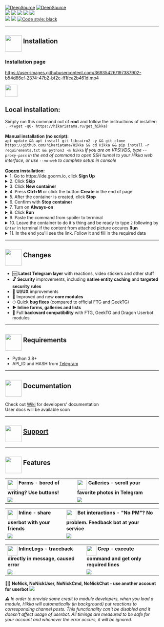 <a href="https://deepsource.io/gh/hikariatama/Hikka/?ref=repository-badge"><img src="https://deepsource.io/gh/hikariatama/Hikka.svg/?label=active+issues&show_trend=true&token=IPVI_QX-cSuQSVeVl8cb5PLt" alt="DeepSource"></a>
<a href="https://deepsource.io/gh/hikariatama/Hikka/?ref=repository-badge"><img src="https://deepsource.io/gh/hikariatama/Hikka.svg/?label=resolved+issues&show_trend=true&token=IPVI_QX-cSuQSVeVl8cb5PLt" alt="DeepSource"></a><br>
<a href="https://www.codacy.com/gh/hikariatama/Hikka/dashboard?utm_source=github.com&amp;utm_medium=referral&amp;utm_content=hikariatama/Hikka&amp;utm_campaign=Badge_Grade"><img src="https://app.codacy.com/project/badge/Grade/97e3ea868f9344a5aa6e4d874f83db14"/></a>
<a href="#"><img src="https://img.shields.io/github/languages/code-size/hikariatama/Hikka"/></a>
<a href="#"><img src="https://img.shields.io/github/issues-raw/hikariatama/Hikka"/></a>
<a href="#"><img src="https://img.shields.io/github/license/hikariatama/Hikka"/></a>
<a href="#"><img src="https://img.shields.io/github/commit-activity/m/hikariatama/Hikka"/></a><br>
<a href="#"><img src="https://img.shields.io/github/forks/hikariatama/Hikka?style=flat"/></a>
<a href="#"><img src="https://img.shields.io/github/stars/hikariatama/Hikka"/></a>&nbsp;<a href="https://github.com/psf/black"><img src="https://img.shields.io/badge/code%20style-black-000000.svg" alt="Code style: black"></a><br>
<hr>
<h2><img src="https://github.com/hikariatama/assets/raw/master/1326-command-window-line-flat.webp" height="54" align="middle"> Installation</h2>

### Installation page
https://user-images.githubusercontent.com/36935426/197387902-b54d86ef-2374-47b2-bf2c-ff1fca2b461d.mp4


<a href="https://t.me/lavhostbot?start=SGlra2E"><img src="https://user-images.githubusercontent.com/36935426/167272288-85f00779-4b98-47da-8d0d-ea2c6370b979.png" height="40"></a>

<h2>Local installation:</h2>
Simply run this command out of <b>root</b> and follow the instructions of installer:<br>
<code>. <(wget -qO- https://hikariatama.ru/get_hikka)</code><br>
<br>
<b>Manual installation (no script):</b><br>
<code>apt update && apt install git libcairo2 -y && git clone https://github.com/hikariatama/Hikka && cd Hikka && pip install -r requirements.txt && python3 -m hikka</code><br.>
<i>If you are on VPS\VDS, type <code>--proxy-pass</code> in the end of command to open SSH tunnel to your Hikka web interface, or use <code>--no-web</code> to complete setup in console</i><br>
<br>
<b><a href="https://ide.goorm.io">Goorm</a> installation:</b><br>
<details>
 <summary>1. Go to https://ide.goorm.io, click <b>Sign Up</b></summary>
 <img src="https://img1.teletype.in/files/c1/0f/c10f7478-1878-4960-9c4e-91ac81c1fd15.png">
</details>
<details>
 <summary>2. Click <b>Skip</b></summary>
 <img src="https://img4.teletype.in/files/77/a5/77a57aa2-1671-4881-98a3-30aacaad6636.png">
</details>
<details>
 <summary>3. Click <b>New container</b></summary>
 <img src="https://img2.teletype.in/files/d9/b1/d9b18933-8b91-492b-bf36-b160ee0b6579.png">
</details>
<details>
 <summary>4. Press <b>Ctrl+M</b> or click the button <b>Create</b> in the end of page</summary>
 <img src="https://img3.teletype.in/files/a1/a8/a1a8e1e3-b6be-444e-be9b-4255e2bf9fa8.png">
</details>
<details>
 <summary>5. After the container is created, click <b>Stop</b></summary>
 <img src="https://img2.teletype.in/files/15/1b/151b0736-2948-45a4-b72b-adbe1c2b1761.png">
</details>
<details>
 <summary>6. Confirm with <b>Stop container</b></summary>
 <img src="https://img2.teletype.in/files/92/1b/921b17fb-a9d2-4ee7-82aa-14d2353999ca.png">
</details>
<details>
 <summary>7. Turn on <b>Always-on</b></summary>
 <img src="https://img1.teletype.in/files/c2/7a/c27ae24f-a9bd-433d-b13a-081ee16b38a9.png">
</details>
<details>
 <summary>8. Click <b>Run</b></summary>
 <img src="https://img4.teletype.in/files/3a/55/3a55f92d-c188-4769-9070-75e4d90c25d7.png">
</details>
<details>
 <summary>9. Paste the command from spoiler to terminal</summary>
 <code>export GOORM="1" && apt update -y && apt upgrade -y && apt install python3.8 git wget -y && git clone https://github.com/hikariatama/Hikka && (wget -qO- https://bootstrap.pypa.io/get-pip.py | python3.8 -) && update-alternatives --install /usr/bin/python python /usr/bin/python3.8 1 && update-alternatives --set python /usr/bin/python3.8 && update-alternatives --install /usr/bin/python3 python3 /usr/bin/python3.8 1 && update-alternatives --set python3 /usr/bin/python3.8 && update-alternatives --set python /usr/bin/python3.8 && update-alternatives --install /usr/bin/python3 python3 /usr/bin/python3.8 1 && update-alternatives --set python3 /usr/bin/python3.8 && alias python3=/usr/bin/python3 && alias python=/usr/bin/python3 && alias pip="python3.8 -m pip" && alias pip3="python3.8 -m pip" && cd Hikka && python3.8 -m pip install -r requirements.txt && (python3.8 -m hikka &)</code>
 <img src="https://img1.teletype.in/files/c1/d5/c1d5035a-96ed-4c76-83ee-114becf0e2b3.png">
</details>
<details>
 <summary>10. Leave the container to do it's thing and be ready to type <code>2</code> following by <code>Enter</code> in terminal if the content from attached picture occures <b>Run</b></summary>
 <img src="https://img1.teletype.in/files/c6/36/c636e420-223b-4818-885e-1d60a17b840e.png">
</details>
<details>
 <summary>11. In the end you'll see the link. Follow it and fill in the required data</summary>
 <img src="https://img3.teletype.in/files/65/5f/655fb083-0e85-470d-8873-bb971a90b084.png">
 <img src="https://img3.teletype.in/files/ef/b1/efb1e78c-9134-4839-b23d-a46f6a4ddc58.png">
</details>

<hr>
<h2><img src="https://github.com/hikariatama/assets/raw/master/35-edit-flat.webp" height="54" align="middle"> Changes</h2>

<ul>
 <li>🆕 <b>Latest Telegram layer</b> with reactions, video stickers and other stuff</li>
 <li>🔓 <b>Security</b> improvements, including <b>native entity caching</b> and <b>targeted security rules</b></li>
 <li>🎨 <b>UI/UX</b> improvements</li>
 <li>📼 Improved and new <b>core modules</b></li>
 <li>⏱ Quick <b>bug fixes</b> (compared to official FTG and GeekTG)</li>
 <li>▶️ <b>Inline forms, galleries and lists</b></li>
 <li>🔁 Full <b>backward compatibility</b> with FTG, GeekTG and Dragon Userbot modules</li>
</ul>
<hr>
<h2 border="none"><img src="https://github.com/hikariatama/assets/raw/master/1312-micro-sd-card-flat.webp" height="54" align="middle"> Requirements</h2>
<ul>
 <li>Python 3.8+</li>
 <li>API_ID and HASH from <a href="https://my.telegram.org/apps" color="#2594cb">Telegram</a></li>
</ul>
<hr>
<h2 border="none"><img src="https://github.com/hikariatama/assets/raw/master/680-it-developer-flat.webp" height="54" align="middle"> Documentation</h2>

Check out <a href="https://github.com/hikariatama/Hikka/wiki">Wiki</a> for developers' documentation<br>
User docs will be available soon
<hr>
<h2 border="none"><img src="https://github.com/hikariatama/assets/raw/master/981-consultation-flat.webp" height="54" align="middle"> <a href="https://t.me/hikka_talks">Support</a></h2>
<hr>
<h2 border="none"><img src="https://github.com/hikariatama/assets/raw/master/541-hand-washing-step-12-flat.webp" height="54" align="middle"> Features</h2>
<table>
 <tr>
  <td>
   <img src="https://github.com/hikariatama/assets/raw/master/1286-three-3-key-flat.webp" height="32" align="middle"><b> Forms - bored of writing? Use buttons!</b>
  </td>
  <td>
   <img src="https://github.com/hikariatama/assets/raw/master/61-camera-flat.webp" height="32" align="middle"><b> Galleries - scroll your favorite photos in Telegram</b>
  </td>
 </tr>
 <tr>
  <td>
   <img src="https://user-images.githubusercontent.com/36935426/160475881-8463537a-265e-472a-9b1e-ede8b1cc3380.gif">
  </td>
  <td>
   <img src="https://user-images.githubusercontent.com/36935426/160475809-c171c5ff-010c-472c-903a-de9b8a2c61cc.gif">
  </td>
 </tr>
</table>
<table>
 <tr>
  <td>
   <img src="https://github.com/hikariatama/assets/raw/master/216-arrow-5-flat.webp" height="32" align="middle"><b> Inline - share userbot with your friends</b>
  </td>
  <td>
   <img src="https://github.com/hikariatama/assets/raw/master/1054-amazon-echo-speaker-flat.webp" height="32" align="middle"><b> Bot interactions - "No PM"? No problem. Feedback bot at your service</b>
  </td>
 </tr>
 <tr>
  <td>
   <img src="https://user-images.githubusercontent.com/36935426/160475934-02e6df9d-e73a-42fc-99c7-8b12d1015336.gif">
  </td>
  <td>
   <img src="https://user-images.githubusercontent.com/36935426/160476037-9537f1c7-8b72-408f-b84c-b89825930bf5.gif">
  </td>
 </tr>
</table>
<table>
 <tr>
  <td>
   <img src="https://github.com/hikariatama/assets/raw/master/1140-error-flat.webp" height="32" align="middle"><b> InlineLogs - traceback directly in message, caused error</b>
  </td>
  <td>
   <img src="https://github.com/hikariatama/assets/raw/master/35-edit-flat.webp" height="32" align="middle"><b> Grep - execute command and get only required lines</b>
  </td>
 </tr>
 <tr>
  <td>
   <img src="https://user-images.githubusercontent.com/36935426/160475684-86d11e83-832e-43fc-89d8-fd7bc85b1857.gif">
  </td>
  <td>
   <img src="https://user-images.githubusercontent.com/36935426/160475710-2adb0f11-afb6-4860-b1cd-85ccc5421d22.gif">
  </td>
 </tr>
</table>

<b>👨‍👦 NoNick, NoNickUser, NoNickCmd, NoNickChat - use another account for userbot</b>
<img src="https://user-images.githubusercontent.com/36935426/158637220-00495363-cf4a-4e6f-a4b2-51d693906ead.png">

<i>⚠️ In order to provide some credit to module developers, when you load a module, Hikka will automatically (in background) put reactions to corresponding channel posts. This functionality can't be disabled and it doesn't affect usage of userbot. All timings are measured to be safe for your account and whenever the error occurs, it will be ignored.</i>
